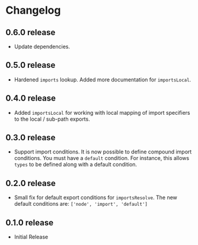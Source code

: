 # Changelog
## 0.6.0 release
- Update dependencies.

## 0.5.0 release
- Hardened `imports` lookup. Added more documentation for `importsLocal`.

## 0.4.0 release
- Added `importsLocal` for working with local mapping of import specifiers to the local / sub-path exports.

## 0.3.0 release
- Support import conditions. It is now possible to define compound import conditions. You must have a `default` 
condition. For instance, this allows `types` to be defined along with a default condition.


## 0.2.0 release
- Small fix for default export conditions for `importsResolve`. The new default conditions are: 
`['node', 'import', 'default']`

## 0.1.0 release
- Initial Release
